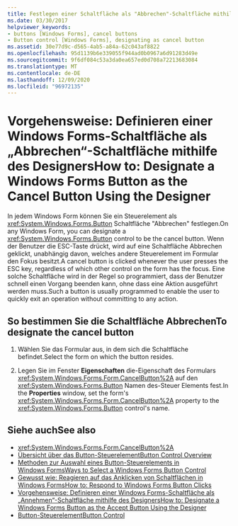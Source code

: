 ```yaml
---
title: Festlegen einer Schaltfläche als "Abbrechen"-Schaltfläche mithilfe des Designers
ms.date: 03/30/2017
helpviewer_keywords:
- buttons [Windows Forms], cancel buttons
- Button control [Windows Forms], designating as cancel button
ms.assetid: 30e77d9c-d565-4ab5-a84a-62c043af8822
ms.openlocfilehash: 95d1139b6e339055f944ad0b0967a6d91283d49e
ms.sourcegitcommit: 9f6df084c53a3da0ea657ed0d708a72213683084
ms.translationtype: MT
ms.contentlocale: de-DE
ms.lasthandoff: 12/09/2020
ms.locfileid: "96972135"
---
```

# <a name="how-to-designate-a-windows-forms-button-as-the-cancel-button-using-the-designer"></a><span data-ttu-id="980b6-102">Vorgehensweise: Definieren einer Windows Forms-Schaltfläche als „Abbrechen“-Schaltfläche mithilfe des Designers</span><span class="sxs-lookup"><span data-stu-id="980b6-102">How to: Designate a Windows Forms Button as the Cancel Button Using the Designer</span></span>
<span data-ttu-id="980b6-103">In jedem Windows Form können Sie ein Steuerelement als <xref:System.Windows.Forms.Button> Schaltfläche "Abbrechen" festlegen.</span><span class="sxs-lookup"><span data-stu-id="980b6-103">On any Windows Form, you can designate a <xref:System.Windows.Forms.Button> control to be the cancel button.</span></span> <span data-ttu-id="980b6-104">Wenn der Benutzer die ESC-Taste drückt, wird auf eine Schaltfläche Abbrechen geklickt, unabhängig davon, welches andere Steuerelement im Formular den Fokus besitzt.</span><span class="sxs-lookup"><span data-stu-id="980b6-104">A cancel button is clicked whenever the user presses the ESC key, regardless of which other control on the form has the focus.</span></span> <span data-ttu-id="980b6-105">Eine solche Schaltfläche wird in der Regel so programmiert, dass der Benutzer schnell einen Vorgang beenden kann, ohne dass eine Aktion ausgeführt werden muss.</span><span class="sxs-lookup"><span data-stu-id="980b6-105">Such a button is usually programmed to enable the user to quickly exit an operation without committing to any action.</span></span>

## <a name="to-designate-the-cancel-button"></a><span data-ttu-id="980b6-106">So bestimmen Sie die Schaltfläche Abbrechen</span><span class="sxs-lookup"><span data-stu-id="980b6-106">To designate the cancel button</span></span>

1. <span data-ttu-id="980b6-107">Wählen Sie das Formular aus, in dem sich die Schaltfläche befindet.</span><span class="sxs-lookup"><span data-stu-id="980b6-107">Select the form on which the button resides.</span></span>

2. <span data-ttu-id="980b6-108">Legen Sie im Fenster **Eigenschaften** die-Eigenschaft des Formulars <xref:System.Windows.Forms.Form.CancelButton%2A> auf den <xref:System.Windows.Forms.Button> Namen des-Steuer Elements fest.</span><span class="sxs-lookup"><span data-stu-id="980b6-108">In the **Properties** window, set the form's <xref:System.Windows.Forms.Form.CancelButton%2A> property to the <xref:System.Windows.Forms.Button> control's name.</span></span>

## <a name="see-also"></a><span data-ttu-id="980b6-109">Siehe auch</span><span class="sxs-lookup"><span data-stu-id="980b6-109">See also</span></span>

- <xref:System.Windows.Forms.Form.CancelButton%2A>
- [<span data-ttu-id="980b6-110">Übersicht über das Button-Steuerelement</span><span class="sxs-lookup"><span data-stu-id="980b6-110">Button Control Overview</span></span>](button-control-overview-windows-forms.md)
- [<span data-ttu-id="980b6-111">Methoden zur Auswahl eines Button-Steuerelements in Windows Forms</span><span class="sxs-lookup"><span data-stu-id="980b6-111">Ways to Select a Windows Forms Button Control</span></span>](ways-to-select-a-windows-forms-button-control.md)
- [<span data-ttu-id="980b6-112">Gewusst wie: Reagieren auf das Anklicken von Schaltflächen in Windows Forms</span><span class="sxs-lookup"><span data-stu-id="980b6-112">How to: Respond to Windows Forms Button Clicks</span></span>](how-to-respond-to-windows-forms-button-clicks.md)
- [<span data-ttu-id="980b6-113">Vorgehensweise: Definieren einer Windows Forms-Schaltfläche als „Annehmen“-Schaltfläche mithilfe des Designers</span><span class="sxs-lookup"><span data-stu-id="980b6-113">How to: Designate a Windows Forms Button as the Accept Button Using the Designer</span></span>](designate-a-wf-button-as-the-accept-button-using-the-designer.md)
- [<span data-ttu-id="980b6-114">Button-Steuerelement</span><span class="sxs-lookup"><span data-stu-id="980b6-114">Button Control</span></span>](button-control-windows-forms.md)
